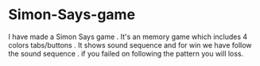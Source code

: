 # Simon-Says-game
I have made a Simon Says game . It's an memory game which includes 4 colors tabs/buttons . It shows sound sequence and for win we have follow the sound sequence . if you failed on following the pattern you will loss.
